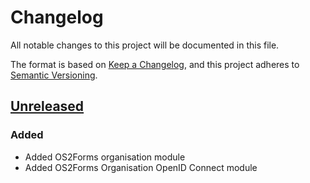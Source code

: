 <!-- markdownlint-disable MD024 -->
# Changelog

All notable changes to this project will be documented in this file.

The format is based on [Keep a Changelog](https://keepachangelog.com/en/1.0.0/),
and this project adheres to [Semantic
Versioning](https://semver.org/spec/v2.0.0.html).

## [Unreleased]

### Added

- Added OS2Forms organisation module
- Added OS2Forms Organisation OpenID Connect module

[Unreleased]: https://github.com/itk-dev/os2forms_organisation/compare/main...HEAD
